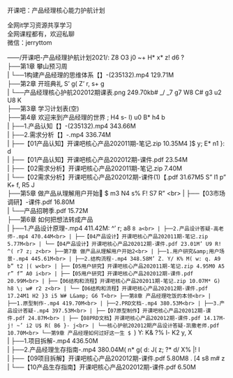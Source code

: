开课吧：产品经理核心能力护航计划

全网it学习资源共享学习<br>全网课程都有，欢迎私聊<br>微信：jerryttom<br>

——/开课吧-产品经理护航计划2021/: Z8 O3 j0 ~+ H* x* z! d6 ?<br> ├──第1章 攀山预习周<br> | └──1构建产品经理的思维体系【】-(235132).mp4 129.71M<br> ├──第2章 开班典礼 S’ g( Z’ r, s+ g<br> | └──产品经理核心护航202012期课表.png 249.70kb# _/ _7 g7 W8 C# g3 u2 U8 K<br> ├──第3章 学习计划表(空)<br> ├──第4章 欢迎来到产品经理的世界 ; H4 s- I) u0 B* h4 b<br> | ├──1.产品认知【】-(235132).mp4 343.66M<br> | ├──2.需求分析【】-.mp4 336.74M<br> | ├──【01产品认知】开课吧核心产品202011期-笔记.zip 10.35M4 ]$ y; E* n1 }: d<br> | ├──【01产品认知】开课吧核心产品202012期-课件.pdf 23.54M<br> | ├──【02需求分析】开课吧核心产品202011期-笔记.zip 7.40M<br> | └──【02需求分析】开课吧核心产品202012期-课件(1)【.pdf 31.67M5 S” l1 p” K+ f, R5 J<br> ├──第5章 做产品从理解用户开始 $ m3 N4 s% F! S7 R” \<br> | ├──【03市场调研】-课件.pdf 16.80M<br> | └──产品招聘季.pdf 15.72M<br> ├──第6章 如何把想法转成产品<br> | ├──1.产品设计原理-.mp4 411.42M: ^’ r; a8 `8 a<br> | ├──2.产品设计答疑-高老师-.mp4 470.44M<br> | ├──【04产品设计】开课吧核心产品202011期-笔记.zip 5.77M<br> | └──【04产品设计】开课吧核心产品202012期-课件.pdf 23.01M’ U9 R! ^( r7 z; z<br> ├──第7章 做产品从理解用户开始2<br> | ├──1.用户研究&amp;用户场景-.mp4 445.61M<br> | ├──2.结构流程-.mp4 348.58M’ Z. Y/ K% M( w: q. A9 b” t2 |( w<br> | ├──【05用户研究】开课吧核心产品202011期-笔记.zip 4.95M0 A5 r” f” A0 i<br> | ├──【05用户研究】开课吧核心产品202012期-课件.pdf 20.99M<br> | ├──【06结构和流程】开课吧核心产品202011期-笔记.zip 10.07M* G) h8 \; w# r2 z<br> | └──【06结构和流程】开课吧核心产品202012期-课件.pdf 17.24M1 H2 }3 i5 W# L&amp; G6 T<br> ├──第8章 产品经理吃饭的本领<br> | ├──1.原型制作-.mp4 419.70M<br> | ├──2.PRD文档-.mp4 380.53M<br> | ├──3.产品设计答疑-.mp4 397.53M<br> | ├──【07原型制作】开课吧核心产品202012期-课件.pdf 24.87M<br> | ├──【08PRD文档】开课吧核心产品202012期-课件.pdf 14.17M- j! ~’ i2 U$ R( B6 }- j<br> | └──核心护航202012期产品设计答疑-凯撒老师.pdf 10.70M<br> └──第9章 产品经理如何过好这一生 $ `) Y: K&amp; ?% l- K2 y, X<br> | ├──1.项目拆解-.mp4 436.50M<br> | ├──2.产品经理生存指南-.mp4 380.04M( n* g( d: J( z; ?* d/ X% |! I<br> | ├──【09项目拆解】开课吧核心产品202012期-课件.pdf 5.80M8 \. [4 s8 m# z<br> | └──【10产品生存指南】开课吧核心产品202012期-课件.pdf 6.50M